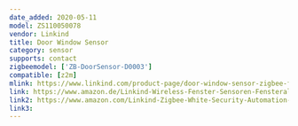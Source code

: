 ```yaml
---
date_added: 2020-05-11
model: ZS110050078
vendor: Linkind
title: Door Window Sensor
category: sensor
supports: contact
zigbeemodel: ['ZB-DoorSensor-D0003']
compatible: [z2m]
mlink: https://www.linkind.com/product-page/door-window-sensor-zigbee-for-use-with-linkind-smart-device
link: https://www.amazon.de/Linkind-Wireless-Fenster-Sensoren-Fensteralarm/dp/B07YFF2Q4P
link2: https://www.amazon.com/Linkind-Zigbee-White-Security-Automation-Required/dp/B07W49TS34
link3: 
---
```

